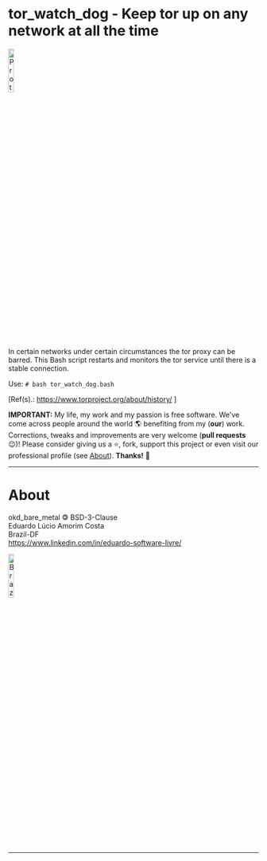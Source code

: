 # tor_watch_dog - Keep tor up on any network at all the time

<img border="0" alt="Protect yourself against tracking, surveillance, and censorship." src="https://upload.wikimedia.org/wikipedia/commons/thumb/1/15/Tor-logo-2011-flat.svg/2560px-Tor-logo-2011-flat.svg.png" height="15%" width="15%"/>

In certain networks under certain circumstances the tor proxy can be barred. This Bash script restarts and monitors the tor service until there is a stable connection.

Use: `# bash tor_watch_dog.bash`

[Ref(s).: https://www.torproject.org/about/history/ ]

**IMPORTANT:** My life, my work and my passion is free software. We've come across people around the world 🌎 benefiting from my (**our**) work. Corrections, tweaks and improvements are very welcome (**pull requests** 😉)! Please consider giving us a ⭐, fork, support this project or even visit our professional profile (see [About](#about)). **Thanks!** 🤗

---------------------------------------------------------------------

# About

okd_bare_metal 🄯 BSD-3-Clause  
Eduardo Lúcio Amorim Costa  
Brazil-DF  
https://www.linkedin.com/in/eduardo-software-livre/

<img border="0" alt="Brazil-DF" src="http://upload.wikimedia.org/wikipedia/commons/thumb/6/6d/Map_of_Brazil_with_flag.svg/180px-Map_of_Brazil_with_flag.svg.png" height="15%" width="15%"/>

---------------------------------------------------------------------
